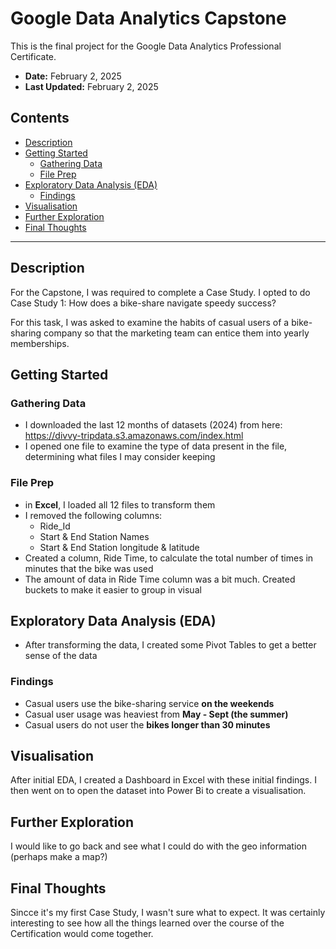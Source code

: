 <!-- omit from toc --> 
# Google Data Analytics Capstone
This is the final project for the Google Data Analytics Professional Certificate.

* **Date:** February 2, 2025 
* **Last Updated:** February 2, 2025

<!-- omit from toc -->   
## Contents
- [Description](#description)
- [Getting Started](#getting-started)
  - [Gathering Data](#gathering-data)
  - [File Prep](#file-prep)
- [Exploratory Data Analysis (EDA)](#exploratory-data-analysis-eda)
  - [Findings](#findings)
- [Visualisation](#visualisation)
- [Further Exploration](#further-exploration)
- [Final Thoughts](#final-thoughts)


---------------------------

## Description
For the Capstone, I was required to complete a Case Study. I opted to do Case Study 1: How does a bike-share navigate speedy success?

For this task, I was asked to examine the habits of casual users of a bike-sharing company so that the marketing team can entice them into yearly memberships.

## Getting Started
### Gathering Data
* I downloaded the last 12 months of datasets (2024) from here: https://divvy-tripdata.s3.amazonaws.com/index.html
* I opened one file to examine the type of data present in the file, determining what files I may consider keeping
  
### File Prep
* in **Excel**, I loaded all 12 files to transform them
* I removed the following columns:
  * Ride_Id
  * Start & End Station Names
  * Start & End Station longitude & latitude
* Created a column, Ride Time, to calculate the total number of times in minutes that the bike was used
* The amount of data in Ride Time column was a bit much. Created buckets to make it easier to group in visual


## Exploratory Data Analysis (EDA)
* After transforming the data, I created some Pivot Tables to get a better sense of the data

### Findings
* Casual users use the bike-sharing service **on the weekends**
* Casual user usage was heaviest from **May - Sept (the summer)**
* Casual users do not user the **bikes longer than 30 minutes**


## Visualisation
After initial EDA, I created a Dashboard in Excel with these initial findings. I then went on to open the dataset into Power Bi to create a visualisation.


## Further Exploration
I would like to go back and see what I could do with the geo information (perhaps make a map?)

## Final Thoughts
Sincce it's my first Case Study, I wasn't sure what to expect. It was certainly interesting to see how all the things learned over the course of the Certification would come together. 
